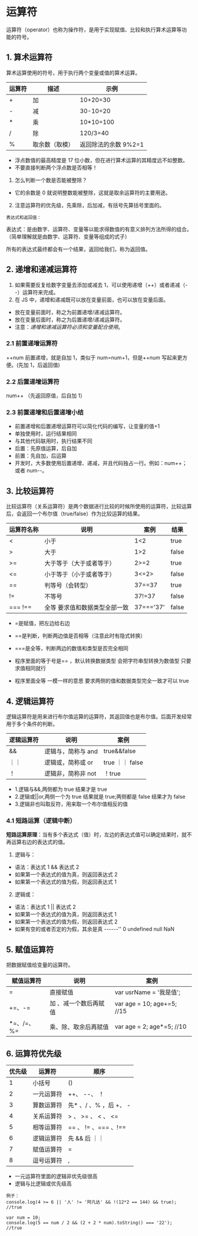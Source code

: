 # 运算符

运算符（operator）也称为操作符，是用于实现赋值、比较和执行算术运算等功能的符号。

## 1. 算术运算符

算术运算使用的符号，用于执行两个变量或值的算术运算。

| 运算符 | 描述           | 示例                 |
| ------ | -------------- | -------------------- |
| +      | 加             | 10+20=30             |
| -      | 减             | 30-10=20             |
| \*     | 乘             | 10\*10=100           |
| /      | 除             | 120/3=40             |
| %      | 取余数（取模） | 返回除法的余数 9%2=1 |

- 浮点数值的最高精度是 17 位小数，但在进行算术运算的其精度远不如整数。
- 不要直接判断两个浮点数是否相等！

1. 怎么判断一个数是否能被整除？

- 它的余数是 0 就说明整数能被整除，这就是取余运算符的主要用途。

2. 注意运算符的优先级，先乘除，后加减，有括号先算括号里面的。

`表达式和返回值：`

表达式：是由数字、运算符、变量等以能求得数值的有意义排列方法所得的组合。（简单理解就是由数字、运算符、变量等组成的式子）

所有的表达式最终都会有一个结果，返回给我们，称为返回值。

## 2. 递增和递减运算符

1. 如果需要反复给数字变量去添加或减去 1，可以使用递增（++）或者递减（--）运算符来完成。
2. 在 JS 中，递增和递减既可以放在变量前面，也可以放在变量后面。

- 放在变量前面时，称之为前置递增/递减运算符。
- 放在变量后面时，称之为后置递增/递减运算符。
- 注意：_递增和递减运算符必须和变量配合使用_。

### 2.1 前置递增运算符

++num 前置递增，就是自加 1，类似于 num=num+1，但是++num 写起来更方便。(先加 1，后返回值)

### 2.2 后置递增运算符

num++ （先返回原值，后自加 1）

### 2.3 前置递增和后置递增小结

- 前置递增和后置递增运算符可以简化代码的编写，让变量的值+1
- 单独使用时，运行结果相同
- 与其他代码联用时，执行结果不同
- 后置：先原值运算，后自加
- 前置：先自加，后运算
- 开发时，大多数使用后置递增、递减，并且代码独占一行。例如：num++；或者 num--。

## 3. 比较运算符

比较运算符（关系运算符）是两个数据进行比较的时候所使用的运算符，比较运算后，会返回一个布尔值（true/false）作为比较运算的结果。

| 运算符名称 | 说明                          | 案例      | 结果  |
| ---------- | ----------------------------- | --------- | ----- |
| <          | 小于                          | 1<2       | true  |
| >          | 大于                          | 1>2       | false |
| >=         | 大于等于（大于或者等于）      | 2>=2      | true  |
| <=         | 小于等于（小于或者等于）      | 3<=2>     | false |
| ==         | 判等号（会转型）              | 37==37    | true  |
| !=         | 不等号                        | 37!=37    | false |
| === !==    | 全等 要求值和数据类型全部一致 | 37==='37' | false |

- =是赋值，把左边给右边
- ==是判断，判断两边值是否相等（注意此时有隐式转换）
- ===是全等，判断两边的数值和类型是否完全相同

- 程序里面的等于号是== ，默认转换数据类型 会把字符串型转换为数值型 只要求值相同就行
- 程序里面全等 一模一样的意思 要求两侧的值和数据类型完全一致才可以 true

## 4. 逻辑运算符

逻辑运算符是用来进行布尔值运算的运算符，其返回值也是布尔值。后面开发经常用于多个条件的判断。

| 逻辑运算符 | 说明               | 案例            |
| ---------- | ------------------ | --------------- |
| &&         | 逻辑与，简称与 and | true&&false     |
| ｜｜       | 逻辑或，简称或 or  | true ｜｜ false |
| ！         | 逻辑非，简称非 not | ！true          |

- 1.逻辑与&&,两侧都为 true 结果才是 true
- 2.逻辑或||or,两侧一个为 true 结果就是 true;两侧都是 false 结果才为 false
- 3.逻辑非也叫取反符，用来取一个布尔值相反的值

### 4.1 短路运算（逻辑中断）

**短路运算原理**：当有多个表达式（值）时，左边的表达式值可以确定结果时，就不再运算右边的表达式的值。

1. 逻辑与：

- 语法：表达式 1 && 表达式 2
- 如果第一个表达式的值为真，则返回表达式 2
- 如果第一个表达式的值为假，则返回表达式 1

2. 逻辑或：

- 语法：表达式 1 || 表达式 2
- 如果第一个表达式的值为真，则返回表达式 1
- 如果第一个表达式的值为假，则返回表达式 2
- 如果有空的或者否定的为假，其余是真 ------'' 0 undefined null NaN

## 5. 赋值运算符

把数据赋值给变量的运算符。

| 赋值运算符  | 说明                  | 案例                       |
| ----------- | --------------------- | -------------------------- |
| =           | 直接赋值              | var usrName = '我是值';    |
| +=、-=      | 加 、减一个数后再赋值 | var age = 10; age+=5; //15 |
| \*=、/=、%= | 乘、除、取余后再赋值  | var age = 2; age\*=5; //10 |

## 6. 运算符优先级

| 优先级 | 运算符     | 顺序                    |
| ------ | ---------- | ----------------------- |
| 1      | 小括号     | ()                      |
| 2      | 一元运算符 | ++、 --、 ！            |
| 3      | 算数运算符 | 先\* 、/ 、% ，后 +、 - |
| 4      | 关系运算符 | > 、 >= 、 < 、 <=      |
| 5      | 相等运算符 | == 、 != 、=== 、!==    |
| 6      | 逻辑运算符 | 先 && 后 ｜｜           |
| 7      | 赋值运算符 | =                       |
| 8      | 逗号运算符 | ,                       |

- 一元运算符里面的逻辑非优先级很高
- 逻辑与比逻辑或优先级高

```
例子：
console.log(4 >= 6 || '人' != '阿凡达' && !(12*2 == 144) && true);  //true

var num = 10;
console.log(5 == num / 2 && (2 + 2 * num).toString() === '22');  //true
```
